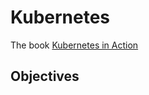 # Kubernetes

The book [Kubernetes in Action](https://learning.oreilly.com/library/view/kubernetes-in-action/9781617293726/OEBPS/Text/02.html)

## Objectives


